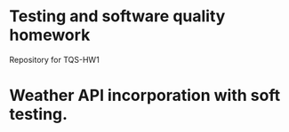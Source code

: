# Testing and software quality homework
Repository for TQS-HW1

# Weather API incorporation with soft testing.
